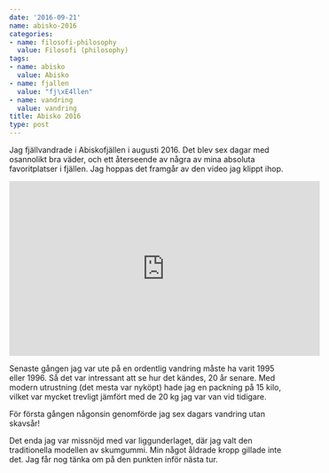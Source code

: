 ```yaml
---
date: '2016-09-21'
name: abisko-2016
categories:
- name: filosofi-philosophy
  value: Filosofi (philosophy)
tags:
- name: abisko
  value: Abisko
- name: fjallen
  value: "fj\xE4llen"
- name: vandring
  value: vandring
title: Abisko 2016
type: post
---
```

Jag fjällvandrade i Abiskofjällen i augusti 2016. Det blev sex dagar med osannolikt bra väder, och ett återseende av några av mina absoluta favoritplatser i fjällen. Jag hoppas det framgår av den video jag klippt ihop.

<iframe width="560" height="315" src="https://www.youtube.com/embed/RLUPjhO0Tr8" title="YouTube video player" frameborder="0" allow="accelerometer; autoplay; clipboard-write; encrypted-media; gyroscope; picture-in-picture" allowfullscreen></iframe>

Senaste gången jag var ute på en ordentlig vandring måste ha varit 1995 eller 1996. Så det var intressant att se hur det kändes, 20 år senare. Med modern utrustning (det mesta var nyköpt) hade jag en packning på 15 kilo, vilket var mycket trevligt jämfört med de 20 kg jag var van vid tidigare.

För första gången någonsin genomförde jag sex dagars vandring utan skavsår!

Det enda jag var missnöjd med var liggunderlaget, där jag valt den traditionella modellen av skumgummi. Min något åldrade kropp gillade inte det. Jag får nog tänka om på den punkten inför nästa tur.

